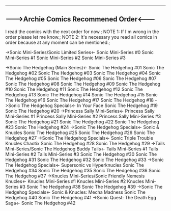 --------------------------------------
--->Archie Comics Recommened Order<---
--------------------------------------
I read the comics with the next order for now.;
NOTE 1: If I'm wrong in the order please let me know.;
NOTE 2: It's necessary you read all comics in order because at any moment can be mentioned.;


->Sonic Mini-Series/Sonic Limited Series<-
Sonic Mini-Series #0
Sonic Mini-Series #1
Sonic Mini-Series #2
Sonic Mini-Series #3

->Sonic The Hedgehog (Main Series)<-
Sonic The Hedgehog #01
Sonic The Hedgehog #02
Sonic The Hedgehog #03
Sonic The Hedgehog #04
Sonic The Hedgehog #05
Sonic The Hedgehog #06
Sonic The Hedgehog #07
Sonic The Hedgehog #08
Sonic The Hedgehog #09
Sonic The Hedgehog #10
Sonic The Hedgehog #11
Sonic The Hedgehog #12
Sonic The Hedgehog #13
Sonic The Hedgehog #14
Sonic The Hedgehog #15
Sonic The Hedgehog #16
Sonic The Hedgehog #17
Sonic The Hedgehog #18
	->Sonic The Hedgehog Specials<-
	In Your Face
Sonic The Hedgehog #19
Sonic The Hedgehog #20
	->Princess Sally Mini-Series<-
	Princess Sally Mini-Series #1
	Princess Sally Mini-Series #2
	Princess Sally Mini-Series #3
Sonic The Hedgehog #21
Sonic The Hedgehog #22
Sonic The Hedgehog #23
Sonic The Hedgehog #24
	->Sonic The Hedgehog Specials<-
	Sonic & Knucles
Sonic The Hedgehog #25
Sonic The Hedgehog #26
Sonic The Hedgehog #27
	->Sonic The Hedgehog Specials<-
	Sonic Triple Trouble
	Knucles Chaotix
Sonic The Hedgehog #28
Sonic The Hedgehog #29
	->Tails Mini-Series/Sonic The Hedgehog Buddy Tails<-
	Tails Mini-Series #1
	Tails Mini-Series #2
	Tails Mini-Series #3
Sonic The Hedgehog #30
Sonic The Hedgehog #31
Sonic The Hedgehog #32
Sonic The Hedgehog #33
	->Sonic The Hedgehog Specials<-
	Supersonic vs Hyperknucles
Sonic The Hedgehog #34
Sonic The Hedgehog #35
Sonic The Hedgehog #36
Sonic The Hedgehog #37
	->Knucles Mini-Series/Sonic Friendly Nemesis Knucles<-
	Knucles Mini-Series #1
	Knucles Mini-Series #2
	Knucles Mini-Series #3
Sonic The Hedgehog #38
Sonic The Hedgehog #39
	->Sonic The Hedgehog Specials<-
	Sonic & Knucles: Mecha Madness
Sonic The Hedgehog #40
Sonic The Hedgehog #41
	->Sonic Quest: The Death Egg Saga<-
Sonic The Hedgehog #42
